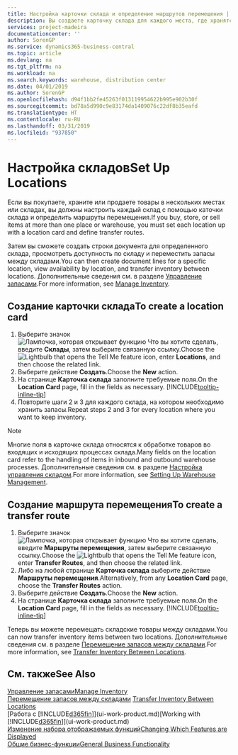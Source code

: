 ```yaml
---
title: Настройка карточки склада и определение маршрутов перемещения | Документы Майкрософт
description: Вы создаете карточку склада для каждого места, где хранятся товары, например для склада или дистрибьюторского центра, а также настраиваете маршруты для перемещения товаров между складами.
services: project-madeira
documentationcenter: ''
author: SorenGP
ms.service: dynamics365-business-central
ms.topic: article
ms.devlang: na
ms.tgt_pltfrm: na
ms.workload: na
ms.search.keywords: warehouse, distribution center
ms.date: 04/01/2019
ms.author: SorenGP
ms.openlocfilehash: d94f1bb2fe45263f013119954622b995e902b30f
ms.sourcegitcommit: bd78a5d990c9e83174da1409076c22df8b35eafd
ms.translationtype: HT
ms.contentlocale: ru-RU
ms.lasthandoff: 03/31/2019
ms.locfileid: "937850"
---
```

# <a name="set-up-locations"></a><span data-ttu-id="39946-103">Настройка складов</span><span class="sxs-lookup"><span data-stu-id="39946-103">Set Up Locations</span></span>
<span data-ttu-id="39946-104">Если вы покупаете, храните или продаете товары в нескольких местах или складах, вы должны настроить каждый склад с помощью каточки склада и определить маршруты перемещения.</span><span class="sxs-lookup"><span data-stu-id="39946-104">If you buy, store, or sell items at more than one place or warehouse, you must set each location up with a location card and define transfer routes.</span></span>

<span data-ttu-id="39946-105">Затем вы сможете создать строки документа для определенного склада, просмотреть доступность по складу и переместить запасы между складами.</span><span class="sxs-lookup"><span data-stu-id="39946-105">You can then create document lines for a specific location, view availability by location, and transfer inventory between locations.</span></span> <span data-ttu-id="39946-106">Дополнительные сведения см. в разделе [Управление запасами](inventory-manage-inventory.md).</span><span class="sxs-lookup"><span data-stu-id="39946-106">For more information, see [Manage Inventory](inventory-manage-inventory.md).</span></span>

## <a name="to-create-a-location-card"></a><span data-ttu-id="39946-107">Создание карточки склада</span><span class="sxs-lookup"><span data-stu-id="39946-107">To create a location card</span></span>
1. <span data-ttu-id="39946-108">Выберите значок ![Лампочка, которая открывает функцию Что вы хотите сделать](media/ui-search/search_small.png "Что вы хотите сделать"), введите **Склады**, затем выберите связанную ссылку.</span><span class="sxs-lookup"><span data-stu-id="39946-108">Choose the ![Lightbulb that opens the Tell Me feature](media/ui-search/search_small.png "Tell me what you want to do") icon, enter **Locations**, and then choose the related link.</span></span>
2. <span data-ttu-id="39946-109">Выберите действие **Создать**.</span><span class="sxs-lookup"><span data-stu-id="39946-109">Choose the **New** action.</span></span>
3. <span data-ttu-id="39946-110">На странице **Карточка склада** заполните требуемые поля.</span><span class="sxs-lookup"><span data-stu-id="39946-110">On the **Location Card** page, fill in the fields as necessary.</span></span> [!INCLUDE[tooltip-inline-tip](includes/tooltip-inline-tip_md.md)]
4. <span data-ttu-id="39946-111">Повторите шаги 2 и 3 для каждого склада, на котором необходимо хранить запасы.</span><span class="sxs-lookup"><span data-stu-id="39946-111">Repeat steps 2 and 3 for every location where you want to keep inventory.</span></span>

> [!NOTE]  
> <span data-ttu-id="39946-112">Многие поля в карточке склада относятся к обработке товаров во входящих и исходящих процессах склада.</span><span class="sxs-lookup"><span data-stu-id="39946-112">Many fields on the location card refer to the handling of items in inbound and outbound warehouse processes.</span></span> <span data-ttu-id="39946-113">Дополнительные сведения см. в разделе [Настройка управления складом](warehouse-setup-warehouse.md).</span><span class="sxs-lookup"><span data-stu-id="39946-113">For more information, see [Setting Up Warehouse Management](warehouse-setup-warehouse.md).</span></span>

## <a name="to-create-a-transfer-route"></a><span data-ttu-id="39946-114">Создание маршрута перемещения</span><span class="sxs-lookup"><span data-stu-id="39946-114">To create a transfer route</span></span>
1. <span data-ttu-id="39946-115">Выберите значок ![Лампочка, которая открывает функцию Что вы хотите сделать](media/ui-search/search_small.png "Что вы хотите сделать"), введите **Маршруты перемещения**, затем выберите связанную ссылку.</span><span class="sxs-lookup"><span data-stu-id="39946-115">Choose the ![Lightbulb that opens the Tell Me feature](media/ui-search/search_small.png "Tell me what you want to do") icon, enter **Transfer Routes**, and then choose the related link.</span></span>
2. <span data-ttu-id="39946-116">Либо на любой странице **Карточка склада** выберите действие **Маршруты перемещения**.</span><span class="sxs-lookup"><span data-stu-id="39946-116">Alternatively, from any **Location Card** page, choose the **Transfer Routes** action.</span></span>
3. <span data-ttu-id="39946-117">Выберите действие **Создать**.</span><span class="sxs-lookup"><span data-stu-id="39946-117">Choose the **New** action.</span></span>
4. <span data-ttu-id="39946-118">На странице **Карточка склада** заполните требуемые поля.</span><span class="sxs-lookup"><span data-stu-id="39946-118">On the **Location Card** page, fill in the fields as necessary.</span></span> [!INCLUDE[tooltip-inline-tip](includes/tooltip-inline-tip_md.md)]

<span data-ttu-id="39946-119">Теперь вы можете перемещать складские товары между складами.</span><span class="sxs-lookup"><span data-stu-id="39946-119">You can now transfer inventory items between two locations.</span></span> <span data-ttu-id="39946-120">Дополнительные сведения см. в разделе [Перемещение запасов между складами](inventory-how-transfer-between-locations.md).</span><span class="sxs-lookup"><span data-stu-id="39946-120">For more information, see [Transfer Inventory Between Locations](inventory-how-transfer-between-locations.md).</span></span>    

## <a name="see-also"></a><span data-ttu-id="39946-121">См. также</span><span class="sxs-lookup"><span data-stu-id="39946-121">See Also</span></span>
[<span data-ttu-id="39946-122">Управление запасами</span><span class="sxs-lookup"><span data-stu-id="39946-122">Manage Inventory</span></span>](inventory-manage-inventory.md)  
<span data-ttu-id="39946-123">[Перемещение запасов между складами](inventory-how-transfer-between-locations.md)  </span><span class="sxs-lookup"><span data-stu-id="39946-123">[Transfer Inventory Between Locations](inventory-how-transfer-between-locations.md)  </span></span>  
<span data-ttu-id="39946-124">[Работа с [!INCLUDE[d365fin](includes/d365fin_md.md)]](ui-work-product.md)</span><span class="sxs-lookup"><span data-stu-id="39946-124">[Working with [!INCLUDE[d365fin](includes/d365fin_md.md)]](ui-work-product.md)</span></span>  
[<span data-ttu-id="39946-125">Изменение набора отображаемых функций</span><span class="sxs-lookup"><span data-stu-id="39946-125">Changing Which Features are Displayed</span></span>](ui-experiences.md)  
[<span data-ttu-id="39946-126">Общие бизнес-функции</span><span class="sxs-lookup"><span data-stu-id="39946-126">General Business Functionality</span></span>](ui-across-business-areas.md)
